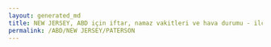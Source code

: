 ```yaml
---
layout: generated_md
title: NEW JERSEY, ABD için iftar, namaz vakitleri ve hava durumu - ilçe/eyalet seç
permalink: /ABD/NEW JERSEY/PATERSON
---
```


<script type="text/javascript">
  var country = ABD;
  var city = NEW JERSEY;
  var state = PATERSON;
  var lat = 72;
  var lon = 21;
</script>
